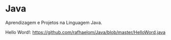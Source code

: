 # Java
Aprendizagem e Projetos na Linguagem Java.

Hello Word!: https://github.com/rafhaelom/Java/blob/master/HelloWord.java
